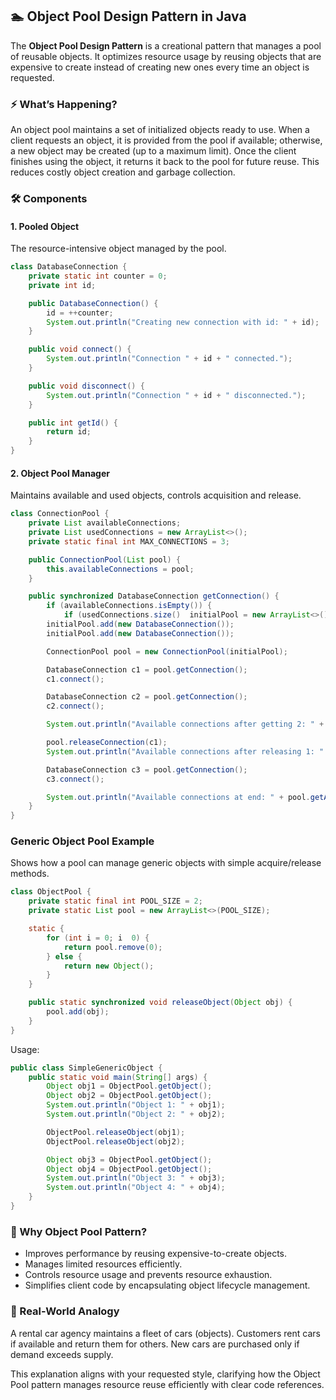 ## 🏊 Object Pool Design Pattern in Java

The **Object Pool Design Pattern** is a creational pattern that manages a pool of reusable objects. It optimizes resource usage by reusing objects that are expensive to create instead of creating new ones every time an object is requested.

### ⚡ What’s Happening?

An object pool maintains a set of initialized objects ready to use. When a client requests an object, it is provided from the pool if available; otherwise, a new object may be created (up to a maximum limit). Once the client finishes using the object, it returns it back to the pool for future reuse. This reduces costly object creation and garbage collection.

### 🛠️ Components

#### 1. Pooled Object

The resource-intensive object managed by the pool.

```java
class DatabaseConnection {
    private static int counter = 0;
    private int id;

    public DatabaseConnection() {
        id = ++counter;
        System.out.println("Creating new connection with id: " + id);
    }

    public void connect() {
        System.out.println("Connection " + id + " connected.");
    }

    public void disconnect() {
        System.out.println("Connection " + id + " disconnected.");
    }

    public int getId() {
        return id;
    }
}
```

#### 2. Object Pool Manager

Maintains available and used objects, controls acquisition and release.

```java
class ConnectionPool {
    private List availableConnections;
    private List usedConnections = new ArrayList<>();
    private static final int MAX_CONNECTIONS = 3;

    public ConnectionPool(List pool) {
        this.availableConnections = pool;
    }

    public synchronized DatabaseConnection getConnection() {
        if (availableConnections.isEmpty()) {
            if (usedConnections.size()  initialPool = new ArrayList<>();
        initialPool.add(new DatabaseConnection());
        initialPool.add(new DatabaseConnection());

        ConnectionPool pool = new ConnectionPool(initialPool);

        DatabaseConnection c1 = pool.getConnection();
        c1.connect();

        DatabaseConnection c2 = pool.getConnection();
        c2.connect();

        System.out.println("Available connections after getting 2: " + pool.getAvailableConnectionsCount());

        pool.releaseConnection(c1);
        System.out.println("Available connections after releasing 1: " + pool.getAvailableConnectionsCount());

        DatabaseConnection c3 = pool.getConnection();
        c3.connect();

        System.out.println("Available connections at end: " + pool.getAvailableConnectionsCount());
    }
}
```

### Generic Object Pool Example

Shows how a pool can manage generic objects with simple acquire/release methods.

```java
class ObjectPool {
    private static final int POOL_SIZE = 2;
    private static List pool = new ArrayList<>(POOL_SIZE);

    static {
        for (int i = 0; i  0) {
            return pool.remove(0);
        } else {
            return new Object();
        }
    }

    public static synchronized void releaseObject(Object obj) {
        pool.add(obj);
    }
}
```

Usage:

```java
public class SimpleGenericObject {
    public static void main(String[] args) {
        Object obj1 = ObjectPool.getObject();
        Object obj2 = ObjectPool.getObject();
        System.out.println("Object 1: " + obj1);
        System.out.println("Object 2: " + obj2);

        ObjectPool.releaseObject(obj1);
        ObjectPool.releaseObject(obj2);

        Object obj3 = ObjectPool.getObject();
        Object obj4 = ObjectPool.getObject();
        System.out.println("Object 3: " + obj3);
        System.out.println("Object 4: " + obj4);
    }
}
```

### 🌟 Why Object Pool Pattern?

- Improves performance by reusing expensive-to-create objects.
- Manages limited resources efficiently.
- Controls resource usage and prevents resource exhaustion.
- Simplifies client code by encapsulating object lifecycle management.

### 🚗 Real-World Analogy

A rental car agency maintains a fleet of cars (objects). Customers rent cars if available and return them for others. New cars are purchased only if demand exceeds supply.

This explanation aligns with your requested style, clarifying how the Object Pool pattern manages resource reuse efficiently with clear code references.